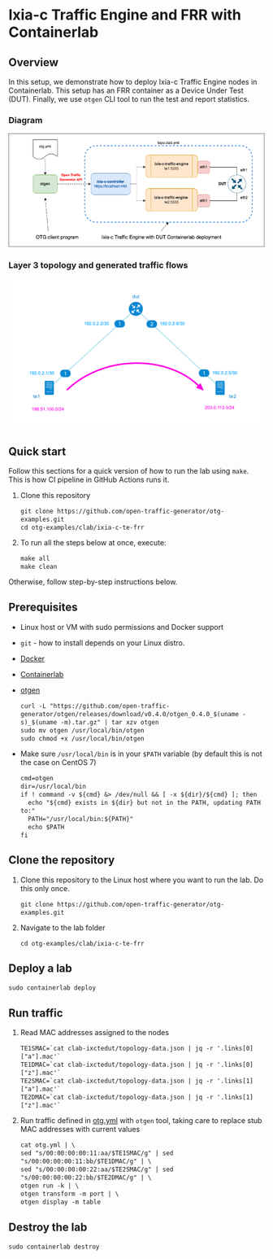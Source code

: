 # Ixia-c Traffic Engine and FRR with Containerlab

## Overview
In this setup, we demonstrate how to deploy Ixia-c Traffic Engine nodes in Containerlab. This setup has an FRR container as a Device Under Test (DUT). Finally, we use `otgen` CLI tool to run the test and report statistics.

### Diagram

![Diagram](./diagram.png)

### Layer 3 topology and generated traffic flows

![IP Diagram](./ip-diagram.png)

## Quick start

Follow this sections for a quick version of how to run the lab using `make`. This is how CI pipeline in GitHub Actions runs it.

1. Clone this repository

    ```Shell
    git clone https://github.com/open-traffic-generator/otg-examples.git
    cd otg-examples/clab/ixia-c-te-frr
    ```

2. To run all the steps below at once, execute:

    ```Shell
    make all
    make clean
    ```

Otherwise, follow step-by-step instructions below.

## Prerequisites

* Linux host or VM with sudo permissions and Docker support
* `git` - how to install depends on your Linux distro.
* [Docker](https://docs.docker.com/engine/install/)
* [Containerlab](https://containerlab.dev/install/)
* [otgen](https://github.com/open-traffic-generator/otgen)

    ```Shell
    curl -L "https://github.com/open-traffic-generator/otgen/releases/download/v0.4.0/otgen_0.4.0_$(uname -s)_$(uname -m).tar.gz" | tar xzv otgen
    sudo mv otgen /usr/local/bin/otgen
    sudo chmod +x /usr/local/bin/otgen
    ```

* Make sure `/usr/local/bin` is in your `$PATH` variable (by default this is not the case on CentOS 7)

    ```Shell
    cmd=otgen
    dir=/usr/local/bin
    if ! command -v ${cmd} &> /dev/null && [ -x ${dir}/${cmd} ]; then
      echo "${cmd} exists in ${dir} but not in the PATH, updating PATH to:"
      PATH="/usr/local/bin:${PATH}"
      echo $PATH
    fi
    ```

## Clone the repository

1. Clone this repository to the Linux host where you want to run the lab. Do this only once.

    ```Shell
    git clone https://github.com/open-traffic-generator/otg-examples.git
    ```

2. Navigate to the lab folder

    ```Shell
    cd otg-examples/clab/ixia-c-te-frr
    ```

## Deploy a lab

```Shell
sudo containerlab deploy
```

## Run traffic

1. Read MAC addresses assigned to the nodes

    ```Shell
    TE1SMAC=`cat clab-ixctedut/topology-data.json | jq -r '.links[0]["a"].mac'`
    TE1DMAC=`cat clab-ixctedut/topology-data.json | jq -r '.links[0]["z"].mac'`
    TE2SMAC=`cat clab-ixctedut/topology-data.json | jq -r '.links[1]["a"].mac'`
    TE2DMAC=`cat clab-ixctedut/topology-data.json | jq -r '.links[1]["z"].mac'`
    ```

2. Run traffic defined in [otg.yml](otg.yml) with `otgen` tool, taking care to replace stub MAC addresses with current values

    ```Shell
    cat otg.yml | \
    sed "s/00:00:00:00:11:aa/$TE1SMAC/g" | sed "s/00:00:00:00:11:bb/$TE1DMAC/g" | \
    sed "s/00:00:00:00:22:aa/$TE2SMAC/g" | sed "s/00:00:00:00:22:bb/$TE2DMAC/g" | \
    otgen run -k | \
    otgen transform -m port | \
    otgen display -m table
    ```

## Destroy the lab

```Shell
sudo containerlab destroy
```
